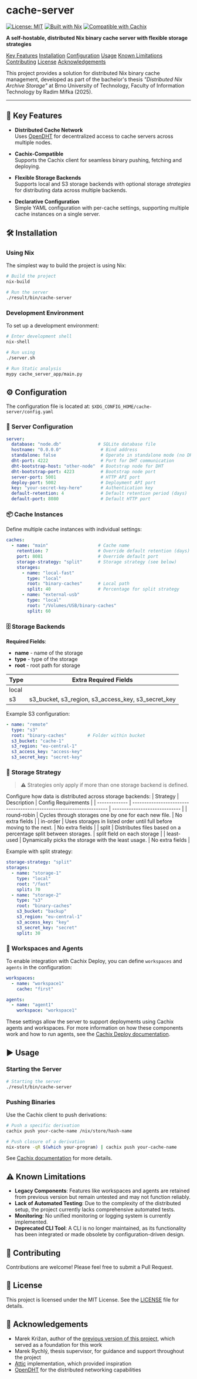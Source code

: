 # cache-server

[![License: MIT](https://img.shields.io/badge/License-MIT-blue.svg)](LICENSE)
[![Built with Nix](https://img.shields.io/badge/Built%20With-Nix-5277C3.svg?logo=nixos&logoColor=white)](https://nixos.org)
[![Compatible with Cachix](https://img.shields.io/badge/Compatible%20with-Cachix-orange.svg)](https://cachix.org)

**A self-hostable, distributed Nix binary cache server with flexible storage strategies**

[Key Features](#-key-features)
[Installation](#-installation)
[Configuration](#%EF%B8%8F-configuration)
[Usage](#%EF%B8%8F-usage)
[Known Limitations](#%EF%B8%8F-known-limitations)
[Contributing](#-contributing)
[License](#-license)
[Acknowledgements](#-acknowledgements)


This project provides a solution for distributed Nix binary cache management, developed as part of the bachelor's thesis _"Distributed Nix Archive Storage"_ at Brno University of Technology, Faculty of Information Technology by Radim Mifka (2025).

----------

## 🚀 Key Features
-   **Distributed Cache Network**  
    Uses [OpenDHT](https://github.com/savoirfairelinux/opendht) for decentralized access to cache servers across multiple nodes.

-   **Cachix-Compatible**  
    Supports the Cachix client for seamless binary pushing, fetching and deploying.

-   **Flexible Storage Backends**  
    Supports local and S3 storage backends with optional storage _strategies_ for distributing data across multiple backends.

-   **Declarative Configuration**  
    Simple YAML configuration with per-cache settings, supporting multiple cache instances on a single server.


## 🛠 Installation

### Using Nix

The simplest way to build the project is using Nix:

```bash
# Build the project
nix-build

# Run the server
./result/bin/cache-server
```


### Development Environment

To set up a development environment:

```bash
# Enter development shell
nix-shell

# Run using
./server.sh

# Run Static analysis
mypy cache_server_app/main.py
```


## ⚙️ Configuration
The configuration file is located at:
`$XDG_CONFIG_HOME/cache-server/config.yaml`

### 📁 Server Configuration

```yaml
server:
  database: "node.db"              # SQLite database file
  hostname: "0.0.0.0"               # Bind address
  standalone: false                 # Operate in standalone mode (no DHT)
  dht-port: 4222                    # Port for DHT communication
  dht-bootstrap-host: "other-node"  # Bootstrap node for DHT
  dht-bootstrap-port: 4223          # Bootstrap node port
  server-port: 5001                 # HTTP API port
  deploy-port: 5002                 # Deployment API port
  key: "your-secret-key-here"       # Authentication key
  default-retention: 4              # Default retention period (days)
  default-port: 8080                # Default HTTP port
```


### 📦 Cache Instances
Define multiple cache instances with individual settings:

```yaml
caches:
  - name: "main"                   # Cache name
    retention: 7                   # Override default retention (days)
    port: 8081                     # Override default port
    storage-strategy: "split"      # Storage strategy (see below)
    storages:
      - name: "local-fast"
        type: "local"
        root: "binary-caches"      # Local path
        split: 40                  # Percentage for split strategy
      - name: "external-usb"
        type: "local"
        root: "/Volumes/USB/binary-caches"
        split: 60
```


### 🗄️ Storage Backends
**Required Fields**:
- **name** - name of the storage
- **type** - type of the storage
- **root** - root path for storage

| Type  | Extra Required Fields                                      |
| ----- | ---------------------------------------------------------- |
| local |                                                            |
| s3    | s3_bucket, s3_region, s3_access_key, s3_secret_key |


Example S3 configuration:

```yaml
- name: "remote"
  type: "s3"
  root: "binary-caches"        # Folder within bucket
  s3_bucket: "cache-1"
  s3_region: "eu-central-1"
  s3_access_key: "access-key"
  s3_secret_key: "secret-key"
```

### 🔁 Storage Strategy

> ⚠️ Strategies only apply if more than one storage backend is defined.

Configure how data is distributed across storage backends:
| Strategy      | Description                                                         | Config Requirements           |
| ------------- | ------------------------------------------------------------------- | ----------------------------- |
| round-robin | Cycles through storages one by one for each new file.               | No extra fields               |
| in-order    | Uses storages in listed order until full before moving to the next. | No extra fields               |
| split       | Distributes files based on a percentage split between storages.     | split field on each storage |
| least-used  | Dynamically picks the storage with the least usage.                 | No extra fields               |

Example with split strategy:

```yaml
storage-strategy: "split"
storages:
  - name: "storage-1"
    type: "local"
    root: "/fast"
    split: 70
  - name: "storage-2"
    type: "s3"
    root: "binary-caches"
    s3_bucket: "backup"
    s3_region: "eu-central-1"
    s3_access_key: "key"
    s3_secret_key: "secret"
    split: 30
```

### 🧩 Workspaces and Agents
To enable integration with Cachix Deploy, you can define `workspaces` and `agents` in the configuration:
```yaml
workspaces:
  - name: "workspace1"
    cache: "first"

agents:
  - name: "agent1"
    workspace: "workspace1"
```
These settings allow the server to support deployments using Cachix agents and workspaces. For more information on how these components work and how to run agents, see the [Cachix Deploy documentation](https://docs.cachix.org/deploy/).

## ▶️ Usage

### Starting the Server

```bash
# Starting the server
./result/bin/cache-server
```

### Pushing Binaries

Use the Cachix client to push derivations:

```bash
# Push a specific derivation
cachix push your-cache-name /nix/store/hash-name

# Push closure of a derivation
nix-store -qR $(which your-program) | cachix push your-cache-name
```


See [Cachix documentation](https://docs.cachix.org/) for more details.

## ⚠️ Known Limitations

- **Legacy Components**: Features like workspaces and agents are retained from previous version but remain untested and may not function reliably.
- **Lack of Automated Testing**: Due to the complexity of the distributed setup, the project currently lacks comprehensive automated tests.
- **Monitoring**: No unified monitoring or logging system is currently implemented.
- **Deprecated CLI Tool**: A CLI is no longer maintained, as its functionality has been integrated or made obsolete by configuration-driven design.

## 🤝 Contributing

Contributions are welcome! Please feel free to submit a Pull Request.

## 📄 License

This project is licensed under the MIT License. See the [LICENSE](LICENSE) file for details.

## 🙏 Acknowledgements

- Marek Križan, author of the [previous version of this project](https://github.com/xkriza08/cache-server), which served as a foundation for this work
- Marek Rychlý, thesis supervisor, for guidance and support throughout the project
- [Attic](https://github.com/zhaofengli/attic) implementation, which provided inspiration
- [OpenDHT](https://github.com/savoirfairelinux/opendht) for the distributed networking capabilities
